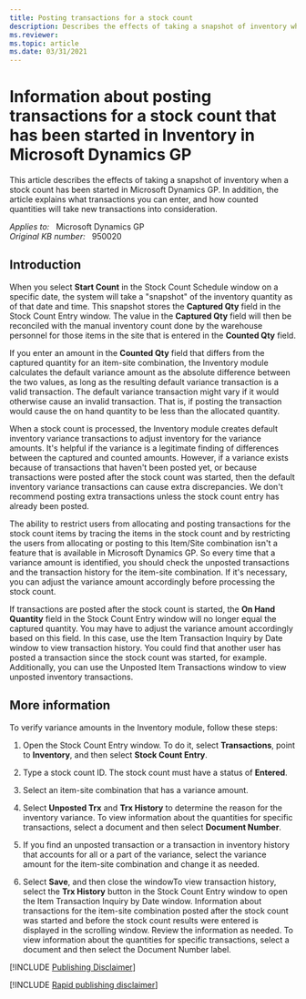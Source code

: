 ```yaml
---
title: Posting transactions for a stock count
description: Describes the effects of taking a snapshot of inventory when a stock count has been started in Microsoft Dynamics GP.
ms.reviewer:
ms.topic: article
ms.date: 03/31/2021
---
```

# Information about posting transactions for a stock count that has been started in Inventory in Microsoft Dynamics GP

This article describes the effects of taking a snapshot of inventory when a stock count has been started in Microsoft Dynamics GP. In addition, the article explains what transactions you can enter, and how counted quantities will take new transactions into consideration.

_Applies to:_ &nbsp; Microsoft Dynamics GP  
_Original KB number:_ &nbsp; 950020

## Introduction

When you select **Start Count** in the Stock Count Schedule window on a specific date, the system will take a "snapshot" of the inventory quantity as of that date and time. This snapshot stores the **Captured Qty** field in the Stock Count Entry window. The value in the **Captured Qty** field will then be reconciled with the manual inventory count done by the warehouse personnel for those items in the site that is entered in the **Counted Qty** field.

If you enter an amount in the **Counted Qty** field that differs from the captured quantity for an item-site combination, the Inventory module calculates the default variance amount as the absolute difference between the two values, as long as the resulting default variance transaction is a valid transaction. The default variance transaction might vary if it would otherwise cause an invalid transaction. That is, if posting the transaction would cause the on hand quantity to be less than the allocated quantity.

When a stock count is processed, the Inventory module creates default inventory variance transactions to adjust inventory for the variance amounts. It's helpful if the variance is a legitimate finding of differences between the captured and counted amounts. However, if a variance exists because of transactions that haven't been posted yet, or because transactions were posted after the stock count was started, then the default inventory variance transactions can cause extra discrepancies. We don't recommend posting extra transactions unless the stock count entry has already been posted.

The ability to restrict users from allocating and posting transactions for the stock count items by tracing the items in the stock count and by restricting the users from allocating or posting to this Item/Site combination isn't a feature that is available in Microsoft Dynamics GP. So every time that a variance amount is identified, you should check the unposted transactions and the transaction history for the item-site combination. If it's necessary, you can adjust the variance amount accordingly before processing the stock count.

If transactions are posted after the stock count is started, the **On Hand Quantity** field in the Stock Count Entry window will no longer equal the captured quantity. You may have to adjust the variance amount accordingly based on this field. In this case, use the Item Transaction Inquiry by Date window to view transaction history. You could find that another user has posted a transaction since the stock count was started, for example. Additionally, you can use the Unposted Item Transactions window to view unposted inventory transactions.

## More information

To verify variance amounts in the Inventory module, follow these steps:

1. Open the Stock Count Entry window. To do it, select **Transactions**, point to **Inventory**, and then select **Stock Count Entry**.

2. Type a stock count ID. The stock count must have a status of **Entered**.

3. Select an item-site combination that has a variance amount.

4. Select **Unposted Trx** and **Trx History** to determine the reason for the inventory variance. To view information about the quantities for specific transactions, select a document and then select **Document Number**.

5. If you find an unposted transaction or a transaction in inventory history that accounts for all or a part of the variance, select the variance amount for the item-site combination and change it as needed.

6. Select **Save**, and then close the windowTo view transaction history, select the **Trx History** button in the Stock Count Entry window to open the Item Transaction Inquiry by Date window. Information about transactions for the item-site combination posted after the stock count was started and before the stock count results were entered is displayed in the scrolling window. Review the information as needed. To view information about the quantities for specific transactions, select a document and then select the Document Number label.

[!INCLUDE [Publishing Disclaimer](../../includes/publishing-disclaimer.md)]

[!INCLUDE [Rapid publishing disclaimer](../../includes/rapid-publishing-disclaimer.md)]
